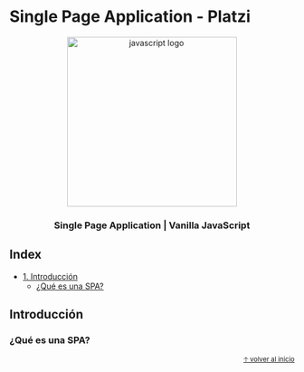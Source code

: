 # Single Page Application - Platzi

<div align="center">
  <img src="https://upload.wikimedia.org/wikipedia/commons/thumb/9/99/Unofficial_JavaScript_logo_2.svg/245px-Unofficial_JavaScript_logo_2.svg.png" alt="javascript logo" height="300px">
  <h3>Single Page Application | Vanilla JavaScript</h3>
</div>

## Index

- [1. Introducción](#introducción)
  - [¿Qué es una SPA?](#qué-es-una-spa)

## Introducción

### ¿Qué es una SPA?

<div align="right">
  <small><a href="#index">🡡 volver al inicio</a></small>
</div>